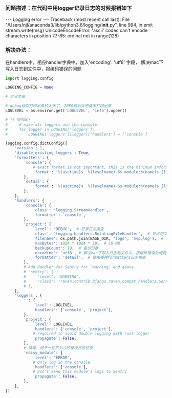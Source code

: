 ### 问题描述：在代码中用logger记录日志的时候报错如下

--- Logging error ---
Traceback (most recent call last):
  File "/Users/njl/anaconda3/lib/python3.6/logging/__init__.py", line 994, in emit
​    stream.write(msg)
UnicodeEncodeError: 'ascii' codec can't encode characters in position 77-85: ordinal not in range(128)



### 解决办法：

[参考博客1]: https://www.jianshu.com/p/0cc567ec3432
[参考博客2]: http://www.voidcn.com/article/p-mqlyuxvt-d.html



 在handlers中，相应handler字典中，加入'encoding': 'utf8'  字段，  解决mac下写入日志到文件中，报编码错误的问题

```python
import logging.config

LOGGING_CONFIG = None

# 定义变量

# debug级别打印出来的太多了, INFO级别会把请求打印出来
LOGLEVEL = os.environ.get('LOGLEVEL', 'info').upper()

# if DEBUG:
#     # make all loggers use the console.
#     for logger in LOGGING['loggers']:
#         LOGGING['loggers'][logger]['handlers'] = ['console']

logging.config.dictConfig({
    'version': 1,
    'disable_existing_loggers': True,
    'formatters': {
        'console': {
            # exact format is not important, this is the minimum information
            'format': '%(asctime)s  %(levelname)-6s module:%(name)s [line:%(lineno)d] %(message)s',
        },
        'detail': {
            'format': '%(asctime)s  %(levelname)-6s module:%(name)s [line:%(lineno)d] %(message)s'
        },
    },
    'handlers': {
        'console': {
            'class': 'logging.StreamHandler',
            'formatter': 'console',
        },
        'project': {
            'level': 'DEBUG',  # 记录日志类型
            'class': 'logging.handlers.RotatingFileHandler',  # 导出到文件，需要使用的类
            'filename': os.path.join(BASE_DIR, "logs", 'mvp.log'),  # 日志输出到文件
            'maxBytes': 1024 * 1024 * 10,  # 10 MB
            'backupCount': 10,  # 备份份数
            'encoding': 'utf8', # 解决mac下写入日志到文件中，报编码错误的问题
            'formatter': 'detail',  # 使用哪种formatters日志格式
        },
        # Add Handler for Sentry for `warning` and above
        # 'sentry': {
        #     'level': 'WARNING',
        #     'class': 'raven.contrib.django.raven_compat.handlers.SentryHandler',
        # },
    },
    'loggers': {
        '': {
            'level': LOGLEVEL,
            'handlers': ['console', 'project'],
        },
        'project': {
            'level': LOGLEVEL,
            'handlers': ['console', 'project'],
            # required to avoid double logging with root logger
            'propagate': False,
        },
        # 降噪，用于一些不关心的模块日志记录
        'noisy_module': {
            'level': 'ERROR',
            # Only log in the console
            'handlers': ['console'],
            # Don't send this module's logs to Sentry
            'propagate': False,
        },
    },
})
```

